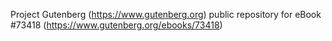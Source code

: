 Project Gutenberg (https://www.gutenberg.org) public repository for eBook #73418 (https://www.gutenberg.org/ebooks/73418)
